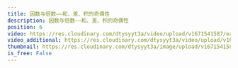 ```yaml
---
title: 因数与倍数——和、差、积的奇偶性
description: 因数与倍数——和、差、积的奇偶性
position: 6
video: https://res.cloudinary.com/dtysyyt3a/video/upload/v1671541587/easymath/5年级下/02单元因数与倍数/wqso9pp5npctswysbuso.mp4
video_additional: https://res.cloudinary.com/dtysyyt3a/video/upload/v1671541627/easymath/5年级下/02单元因数与倍数/每课一题的解答视频/iltr2nlsddiau8kqc22j.mp4
thumbnail: https://res.cloudinary.com/dtysyyt3a/image/upload/v1671541589/easymath/5年级下/02单元因数与倍数/jvhibxylhtjiyayssvwk.png
is_free: False
---
```

